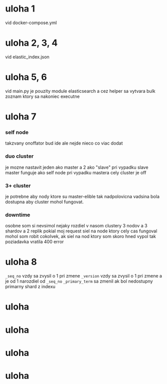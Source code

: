 # uloha 1
vid docker-compose.yml

# uloha 2, 3, 4
vid elastic_index.json

# uloha 5, 6
vid main.py
je pouzity module elasticsearch a cez helper sa vytvara bulk zoznam ktory sa nakoniec executne

# uloha 7 
### self node
takzvany onoffator bud ide ale nejde nieco co viac dodat

### duo cluster 
je mozne nastavit jeden ako master a 2 ako "slave" 
pri vypadku slave master funguje ako self node
pri vypadku mastera cely cluster je off

### 3+ cluster
je potrebne aby nody ktore su master-elible tak nadpolovicna vadsina bola dostupna aby cluster mohol fungovat.

### downtime
osobne som si nevsimol nejaky rozdiel v nasom clustery 3 nodov a 3 shardov a 2 replik
pokial moj request siel na node ktory cely cas fungoval mohol som robit cokolvek, ak siel na nod ktory som skoro hned vypol tak poziadavka vratila 400 error

# uloha 8
`_seq_no` vzdy sa zvysil o 1 pri zmene
`_version` vzdy sa zvysil o 1 pri zmene a je od 1 narozdiel od `_seq_no`
`_primary_term` sa zmenil ak bol nedostupny primarny shard z indexu
# uloha
# uloha
# uloha
# uloha
